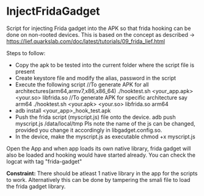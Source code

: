 # InjectFridaGadget
Script for injecting Frida gadget into the APK so that frida hooking can be done on non-rooted devices.
This is based on the concept as described -> https://lief.quarkslab.com/doc/latest/tutorials/09_frida_lief.html

Steps to follow:
* Copy the apk to be tested into the current folder where the script file is present
* Create keystore file and modify the alias, password in the script
* Execute the following script
//To generate APK for all architectures(arm64,armv7,x86,x86_64)
./hooktest.sh <your_app.apk> <your.so> libfrida.so
//To generate APK for specific architecture say arm64
./hooktest.sh <your.apk> <your.so> libfrida.so arm64
* adb install <your_app>_hook_test.apk
* Push the frida script (myscript.js) file onto the device.
adb push myscript.js /data/local/tmp
Pls note the name of the js can be changed, provided you change it accordingly in libgadget.config.so.
* In the device, make the myscript.js as executable
chmod +x myscript.js

Open the App and when app loads its own native library, frida gadget will also be loaded
and hooking would have started already. You can check the logcat with tag "frida-gadget"

**Constraint:**
There should be atleast 1 native library in the app for the scripts to work. Alternatively this can be 
done by tampering the smali file to load the frida gadget library. 
